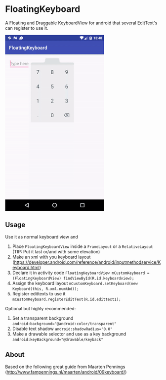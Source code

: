 # FloatingKeyboard
A Floating and Draggable KeyboardView for android that several EditText's can register to use it.

![Alt text](demo_small.gif?raw=true "FloatingKeaboardView Demo")

## Usage
Use it as normal keyboard view and

1. Place `FloatingKeyboardView` inside a `FrameLayout` or a `RelativeLayout` (TIP: Put it last or/and with some elevation)
2. Make an xml with you keyboard layout (https://developer.android.com/reference/android/inputmethodservice/Keyboard.html)
3. Declare it in activity code `FloatingKeyboardView mCustomKeyboard = (FloatingKeyboardView) findViewById(R.id.keyboardview);`
4. Assign the keyboard layout `mCustomKeyboard.setKeyboard(new Keyboard(this, R.xml.numkbd));`
5. Register edittexts to use it `mCustomKeyboard.registerEditText(R.id.edittext1);`

Optional but highly recommended:

1. Set a transparent background `android:background="@android:color/transparent"`
2. Disable text shadow `android:shadowRadius="0.0"`
3. Make a drawable selector and use as a key background `android:keyBackground="@drawable/keyback"`

## About
Based on the following great guide from Maarten Pennings (http://www.fampennings.nl/maarten/android/09keyboard/)
